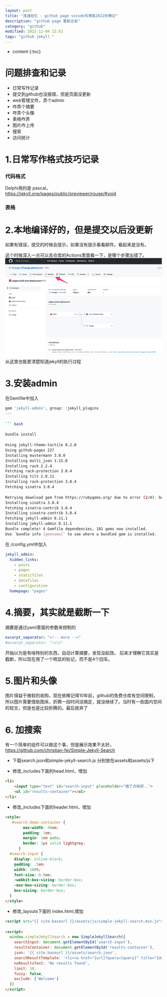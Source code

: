 ```yaml
---
layout: post
title: "浅滩拾忆 - github page vscode写博客2022折腾记"
description: "github page 重新出发"
category: "github"
modified: 2022-12-04 22:52
tags: "github jekyll "
---
```

* content
{:toc}

# 问题排查和记录
* 日常写作记录
* 提交到github也没报错，但是页面没更新
* web管理文件，弄个admin
* 咋弄个摘要
* 咋弄个头像
* 表格咋弄
* 图片咋上传
* 搜索
* 访问统计

<!-- more -->

# 1.日常写作格式技巧记录

### 代码格式

Delphi用的是 pascal。
https://jekyll.one/pages/public/previewer/rouge/#void


### 表格


# 2.本地编译好的，但是提交以后没更新
如果有错误，提交的时候会提示，如果没有提示看看邮件。看起来是没有。

这个时候深入一点可以去仓库的Actions里面看一下，是哪个步骤出错了。
![](../../images/2022-12-04-qian-tan-shi-yi/2022-12-15-16-50-13.png)
从这里也能更清楚知道jekyll的执行过程

# 3.安装admin
在Gemfile中加入

``` bash
gem 'jekyll-admin', group: :jekyll_plugins
···

``` bash

bundle install

Using jekyll-theme-tactile 0.2.0
Using github-pages 227
Installing mustermann 3.0.0
Installing multi_json 1.15.0
Installing rack 2.2.4
Fetching rack-protection 3.0.4
Installing tilt 2.0.11
Installing rack-protection 3.0.4
Fetching sinatra 3.0.4

Retrying download gem from https://rubygems.org/ due to error (2/4): Gem::RemoteFetcher::FetchError Net::OpenTimeout: Failed to open TCP connection to rubygems.org:443 (execution expired) (https://rubygems.org/gems/sinatra-3.0.4.gem)
Installing sinatra 3.0.4
Fetching sinatra-contrib 3.0.4
Installing sinatra-contrib 3.0.4
Fetching jekyll-admin 0.11.1
Installing jekyll-admin 0.11.1
Bundle complete! 4 Gemfile dependencies, 101 gems now installed.
Use `bundle info [gemname]` to see where a bundled gem is installed.

```

在./config.yml中加入

``` yaml
jekyll_admin:
  hidden_links:
    - posts
    - pages
    - staticfiles
    - datafiles
    - configuration
  homepage: "pages"
```  

# 4.摘要，其实就是截断一下
摘要是通过yaml里面的参数来控制的
```yaml
excerpt_separator: "<!-- more -->"
#excerpt_separator: "\n\n"
```
开始以为是有啥特别的东西，自动计算摘要，发现没起效。
后来才理解它其实是截断，所以现在用了一个明显的标记，而不是4个回车。

# 5.图片和头像
图片得益于微软的收购，现在依稀记得10年前，github的免费仓库有空间限制，所以图片需要借助图床，折腾一段时间没搞定，就没继续了。当时有一些国内空间的软文，但是也是比较折腾的。最后放弃了

# 6. 加搜索
有一个简单的组件可以做这个事，但是展示效果不太好。
https://github.com/christian-fei/Simple-Jekyll-Search

* 下载search.json和simple-jekyll-search.js
分别放在assets和assets/js下

* 修改_includes下面的head.html，增加

``` html
<li>
    <input type="text" id="search-input" placeholder="搜了点啥呢..">
    <ul id="results-container"></ul>
</li>
```

* 修改_includes下面的header.html，增加

``` html
<style>
   #search-demo-container {
        max-width: 40em;
        padding: 1em;
        margin: 1em auto;
        border: 1px solid lightgrey;
      }
  #search-input {
    display: inline-block;
    padding: .5em;
    width: 100%;
    font-size: 0.8em;
    -webkit-box-sizing: border-box;
    -moz-box-sizing: border-box;
    box-sizing: border-box;
  }
</style>
```

* 修改_layouts下面的 index.html,增加

``` html
<script src="{{ site.baseurl }}/assets/js/simple-jekyll-search.min.js"></script>

<script>
  window.simpleJekyllSearch = new SimpleJekyllSearch({
    searchInput: document.getElementById('search-input'),
    resultsContainer: document.getElementById('results-container'),
    json: '{{ site.baseurl }}/assets/search.json',
    searchResultTemplate: '<li><a href="{url}?query={query}" title="{desc}">{title}</a></li>',
    noResultsText: 'No results found',
    limit: 10,
    fuzzy: false,
    exclude: ['Welcome']
  })
</script>
```
